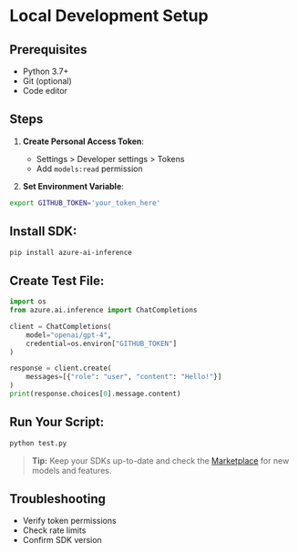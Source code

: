 <!-- filepath: /Users/nisalgunawardhana/Desktop/Introduction to Github models/04-api-integration/local-setup.md -->
# Local Development Setup

## Prerequisites
- Python 3.7+
- Git (optional)
- Code editor

## Steps
1. **Create Personal Access Token**:
   - Settings > Developer settings > Tokens
   - Add `models:read` permission

2. **Set Environment Variable**:
```bash
export GITHUB_TOKEN='your_token_here'
```

## Install SDK:
```bash
pip install azure-ai-inference
```

## Create Test File:
```python
import os
from azure.ai.inference import ChatCompletions

client = ChatCompletions(
    model="openai/gpt-4",
    credential=os.environ["GITHUB_TOKEN"]
)

response = client.create(
    messages=[{"role": "user", "content": "Hello!"}]
)
print(response.choices[0].message.content)
```

## Run Your Script:
```bash
python test.py
```

> **Tip:** Keep your SDKs up-to-date and check the [Marketplace](https://github.com/marketplace/models) for new models and features.

## Troubleshooting
- Verify token permissions
- Check rate limits
- Confirm SDK version
